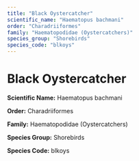 ```yaml
---
title: "Black Oystercatcher"
scientific_name: "Haematopus bachmani"
order: "Charadriiformes"
family: "Haematopodidae (Oystercatchers)"
species_group: "Shorebirds"
species_code: "blkoys"
---
```


# Black Oystercatcher

**Scientific Name:** Haematopus bachmani

**Order:** Charadriiformes

**Family:** Haematopodidae (Oystercatchers)

**Species Group:** Shorebirds

**Species Code:** blkoys
